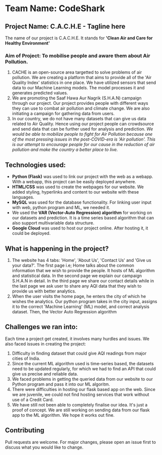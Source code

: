# Team Name: CodeShark
## Project Name: C.A.C.H.E - Tagline here
The name of our project is C.A.C.H.E. It stands for **'Clean Air and Care for Healthy Environment'**
### Aim of Project: To mobilise people and aware them about Air Pollution.
1. CACHE is an open-source area targetted to solve problems of air pollution. We are creating a platform that aims to provide all of the 'Air Quality Index' statistics in one place. We have utilized sensors that send data to our Machine Learning models. The model processes it and generates predicted values. 
2. We are promoting the Saaf Hawa Aur Nagrik (S.H.A.N) campaign through our project. Our project provides people with different ways they can use to combat air pollution and climate change. We are also initiating a campaign for gathering data from users. 
3. In our country, we do not have many datasets that can give us data related to Air Quality. Hence using our project people can crowdsource and send data that can be further used for analysis and prediction. 
*We would be able to mobilize people to fight for Air Pollution because one of the most pressing issues in the post-COVID-era is 'Air pollution'. This is our attempt to encourage people for our cause in the reduction of air pollution and make the country a better place to live.*

## Technologies used:
- **Python (Flask)** was used to link our project with the web as a webapp. With a webapp, this project can be easily deployed anywhere.
- **HTML/CSS** was used to create the webpages for our website. We added styling, hyperlinks and content to our website with these languages.
- **MySQL** was used for the database functionality. For linking user input with web, python program and ML, we needed it.
- We used the **VAR (Vector-Auto Regression) algorithm** for working on our datasets and prediction. It is a time series based algorithm that can also support multivariable data structure.
- **Google Cloud** was used to host our project online. After hosting it, it could be deployed.
## What is happening in the project?
1. The website has 4 tabs: 'Home', 'About Us', 'Contact Us' and 'Give us your data?'. The first page i.e; Home talks about the common information that we wish to provide the
   people. It hosts of ML algorithm and statistical data. In the second page we explain our campaign S.H.A.N in detail. In the third page we share our contact details while in the
   last page we ask user to share any AQI data that they wish to provide us with better analytics.
2. When the user visits the home page, he enters the city of which he wishes the analytics. Our python program takes in the city input, assigns it to the correct 'Machine Learning' (ML) model, and correct analysis dataset. Then, the Vector Auto Regression algorithm
## Challenges we ran into:
Each time a project get created, it involves many hurdles and issues. We also faced issues in creating the project:
1. Difficulty in finding dataset that could give AQI readings from major cities of India.
2. Since the current ML algorithm used is time-series based, the datasets need to be updated regularly, for which we had to find an API that could give us precise and reliable data.
3. We faced problems in getting the queried data from our website to our Python program and pass it into our ML algoritm.
4. There were difficulties in hosting our flask based app on the web. Since we are juvenile, we could not find hosting services that work without use of a Credit Card.
5. We have still not been able to completely finalise our idea. It's just a proof of concept. We are still working on sending data from our flask app to the ML algorithm. 
We hope it works out fine.
## Contributing
Pull requests are welcome. For major changes, please open an issue first to discuss what you would like to change.
